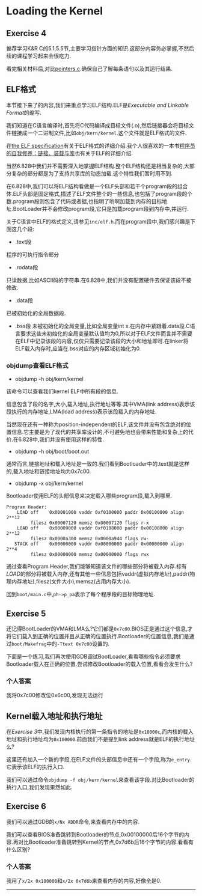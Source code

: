 # Loading the Kernel

## Exercise 4
推荐学习K&R C的5.1,5.5节,主要学习指针方面的知识.这部分内容务必掌握,不然后续的课程学习起来会很吃力.

看完相关材料后,对比[pointers.c](https://pdos.csail.mit.edu/6.828/2017/labs/lab1/pointers.c).确保自己了解每条语句以及其运行结果.

## ELF格式
本节接下来了的内容,我们来重点学习ELF结构.ELF是*Executable and Linkable Format*的缩写.

我们知道在C语言编译时,首先将C代码编译成目标文件(.o),然后链接器会将目标文件链接成一个二进制文件,比如`obj/kern/kernel`.这个文件就是ELF格式的文件.

在[the ELF specification](https://pdos.csail.mit.edu/6.828/2017/readings/elf.pdf)有关于ELF格式的详细介绍.我个人很喜欢的一本书[程序员的自我修养：链接、装载与库](https://item.jd.com/10067200.html?jd_pop=fc6a1113-0a47-4732-994d-6ecdc0304351&abt=3)也有关于ELF的详细介绍.

当然6.828中我们并不需要深入地掌握ELF结构.整个ELF结构还是相当复杂的,大部分复杂的部分都是为了支持共享库的动态加载.这个特性我们暂时用不到.

在6.828中,我们可以将ELF结构看做是一个ELF头部和若干个program段的组合体.ELF头部是固定格式,描述了ELF文件整个的一些信息,也包括了program段的个数.program段则包含了代码或者据,也指明了哟啊加载到内存的目标地址.BootLoader并不会修改program段,它只是加载program段到内存中,并运行.

关于C语言中ELF的格式定义,请参见`inc/elf.h`.而在program段中,我们感兴趣是下面这几个段:
* .text段

程序的可执行指令部分

* .rodata段

只读数据,比如ASCII码的字符串.在6.828中,我们并没有配置硬件去保证该段不被修改.

* .data段

已被初始化的全局数据段.

* .bss段
未被初始化的全局变量,比如全局变量int x.在内存中紧跟着.data段.C语言要求这些未初始化的全局变量默认值均为0,所以对于ELF文件而言并不需要在ELF中记录该段的内容,仅仅只需要记录该段的大小和地址即可.在linker将ELF载入内存时,应当在.bss对应的内存区域初始化为0.

### objdump查看ELF格式

* objdump -h obj/kern/kernel

该命令可以查看我们kernel ELF中所有段的信息.

信息包含了段的名字,大小,载入地址,执行地址等等.其中VMA(link address)表示该段执行的内存地址,LMA(load address)表示该段载入的内存地址.

当然现在还有一种称为position-independent的ELF,该文件并没有包含绝对的位置信息.它主要是为了现代的共享库设计的,不可避免地也会带来性能和复杂上的代价.在6.828中,我们并没有使用这样的特性.

* objdump -h obj/boot/boot.out

通常而言,链接地址和载入地址是一致的.我们看到Bootloader中的.text就是这样的,载入地址和链接地址均为0x7c00.

* objdump -x obj/kern/kernel

Bootloader使用ELF的头部信息来决定载入哪些program段,载入到哪里.

```
Program Header:
    LOAD off    0x00001000 vaddr 0xf0100000 paddr 0x00100000 align 2**12
         filesz 0x00007120 memsz 0x00007120 flags r-x
    LOAD off    0x00009000 vaddr 0xf0108000 paddr 0x00108000 align 2**12
         filesz 0x0000a300 memsz 0x0000a944 flags rw-
   STACK off    0x00000000 vaddr 0x00000000 paddr 0x00000000 align 2**4
         filesz 0x00000000 memsz 0x00000000 flags rwx
```

通过查看Program Header,我们能够知道该文件的哪些部分将被载入内存.标有*LOAD*的部分将被载入内存,还有其他一些信息包括vaddr(虚拟内存地址),paddr(物理内存地址),filesz(文件大小),memsz(占用内存大小).

回到`boot/main.c`中,`ph->p_pa`表示了每个程序段的目标物理地址.

## Exercise 5
还记得BootLoader的VMA和LMA么?它们都是`0x7c00`.BIOS正是通过这个信息,才将它们载入到正确的位置并且从正确的位置执行.Bootloader的位置信息,我们是通过`boot/Makefrag`中的`-Ttext 0x7c00`设置的.

下面是一个练习,我们再次使用GDB调试BootLoader,看看哪些指令必须要求Bootloader载入在正确的位置.尝试修改Bootloader的载入位置,看看会发生什么?


### 个人答案
我将0x7c00修改位0x6c00,发现无法运行

## Kernel载入地址和执行地址
在*Exercise 3*中,我们发现内核执行的第一条指令的地址是`0x10000c`,而内核的载入地址和执行地址均为`0x100000`.前面我们不是提到link address就是ELF的执行地址么?

这里还有加入一个新的字段,在ELF文件的头部信息中还有一个字段,称为`e_entry`.它表示该ELF的执行入口.

我们可以通过命令`objdump -f obj/kern/kernel`来查看该字段.对比Bootloader的执行入口,我们发现果然如此.

## Exercise 6
我们可以通过GDB的`x/Nx ADDR`命令,来查看内存中的内容.

我们可以查看BIOS准备跳转到Bootloader的节点,0x00100000后16个字节的内容.再对比Bootloader准备跳转到Kernel的节点,0x7d6b后16个字节的内容.看看有什么区别?

### 个人答案
我用了`x/2x 0x100000`和`x/2x 0x7d6b`来查看内存的内容,好像全是0.







---
